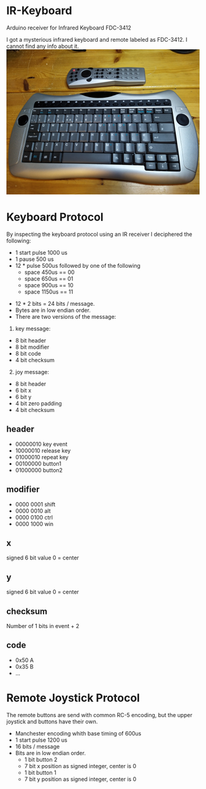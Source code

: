 # IR-Keyboard
Arduino receiver for Infrared Keyboard FDC-3412

I got a mysterious infrared keyboard and remote labeled as FDC-3412.
I cannot find any info about it.
![Img](FDC-3412.jpg)

# Keyboard Protocol
By inspecting the keyboard protocol using an IR receiver I deciphered the following:
 * 1 start pulse 1000 us
 * 1 pause 500 us
 * 12 * pulse 500us followed by one of the following
    * space 450us == 00
    * space 650us == 01
    *  space 900us == 10
    *  space 1150us == 11

- 12 * 2 bits = 24 bits / message.
- Bytes are in low endian order.
- There are two versions of the message:
1. key message:
  * 8 bit header
  * 8 bit modifier
  * 8 bit code
  * 4 bit checksum
2. joy message:
  * 8 bit header
  * 6 bit x
  * 6 bit y
  * 4 bit zero padding
  * 4 bit checksum
 
## header
* 00000010 key event 
* 10000010 release key
* 01000010 repeat key
* 00100000 button1
* 01000000 button2
 
## modifier
* 0000 0001 shift
* 0000 0010 alt
* 0000 0100 ctrl
* 0000 1000 win

## x
signed 6 bit value
0 = center

## y
signed 6 bit value
0 = center

## checksum
Number of 1 bits in event + 2

## code
* 0x50 A
* 0x35 B
* ...

# Remote Joystick Protocol
The remote buttons are send with common RC-5 encoding, but the upper joystick and buttons have their own.
 * Manchester encoding whith base timing of 600us
 * 1 start pulse 1200 us
 * 16 bits / message
 * Bits are in low endian order.
   * 1 bit button 2
   * 7 bit x position as signed integer, center is 0
   * 1 bit button 1
   * 7 bit y position as signed integer, center is 0
